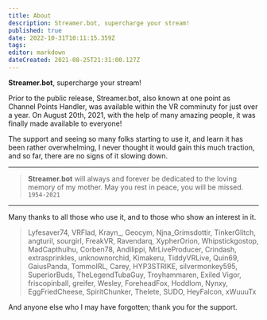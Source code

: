 ```yaml
---
title: About
description: Streamer.bot, supercharge your stream!
published: true
date: 2022-10-31T10:11:15.359Z
tags: 
editor: markdown
dateCreated: 2021-08-25T21:31:00.127Z
---
```


**Streamer.bot**, supercharge your stream!

Prior to the public release, Streamer.bot, also known at one point as Channel Points Handler, was available within the VR comminuty for just over a year.  On August 20th, 2021, with the help of many amazing people, it was finally made available to everyone!

The support and seeing so many folks starting to use it, and learn it has been rather overwhelming, I never thought it would gain this much traction, and so far, there are no signs of it slowing down.

---

> 	**Streamer.bot** will always and forever be dedicated to the loving memory of my mother.
> 	May you rest in peace, you will be missed.  `1954-2021`

---

Many thanks to all those who use it, and to those who show an interest in it.

> 	Lyfesaver74, VRFlad, Krayn_, Geocym, Njna_Grimsdottir,
> 	TinkerGlitch, angturil, sourgirl, FreakVR, Ravendarq, XypherOrion, 
> 	Whipstickgostop, MadCapthulhu, Corben78, Andilippi, MrLiveProducer,
> 	Crindash, extrasprinkles, unknownorchid, Kimakeru, TiddyVRLive,
> 	Quin69, GaiusPanda, TommoIRL, Carey, HYP3STRIKE, silvermonkey595,
> 	SuperiorBuds, TheLegendTubaGuy, Troyhammaren, Exiled Vigor, friscopinball, greifer, Wesley,
> 	ForeheadFox, Hoddlom, Nynxy, EggFriedCheese, SpiritChunker, Thelete, 
> 	SUDO, HeyFalcon, xWuuuTx

And anyone else who I may have forgotten; thank you for the support.